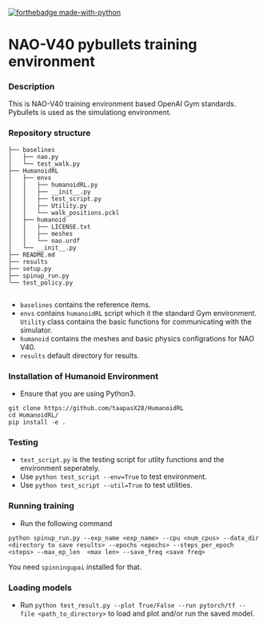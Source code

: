 [![forthebadge made-with-python](http://ForTheBadge.com/images/badges/made-with-python.svg)](https://www.python.org/) 

# NAO-V40 pybullets training environment

### Description

This is NAO-V40 training environment based OpenAI Gym standards. Pybullets is used as the simulationg environment.

### Repository structure

``` shell
├── baselines
│   ├── nao.py
│   └── test_walk.py
├── HumanoidRL
│   ├── envs
│   │   ├── humanoidRL.py
│   │   ├── __init__.py
│   │   ├── test_script.py
│   │   ├── Utility.py
│   │   └── walk_positions.pckl
│   ├── humanoid
│   │   ├── LICENSE.txt
│   │   ├── meshes
│   │   └── nao.urdf
│   └── __init__.py
├── README.md
├── results
├── setup.py
├── spinup_run.py
└── test_policy.py


```
- `baselines` contains the reference items.
- `envs` contains `humanoidRL` script which it the standard Gym environment. `Utility` class contains the basic functions for communicating with the simulator.
- `humanoid` contains the meshes and basic physics configrations for NAO V40. 
- `results` default directory for results.

### Installation of Humanoid Environment

- Ensure that you are using Python3.

``` shell
git clone https://github.com/taapasX28/HumanoidRL
cd HumanoidRL/
pip install -e .
```

### Testing

- `test_script.py` is the testing script for utlity functions and the environment seperately.
- Use `python test_script --env=True` to test environment.
- Use `python test_script --util=True` to test utilities.

### Running training

- Run the following command
``` shell 
python spinup_run.py --exp_name <exp_name> --cpu <num_cpus> --data_dir <directory to save results> --epochs <epochs> --steps_per_epoch <steps> --max_ep_len  <max len> --save_freq <save freq> 
``` 

You need `spinningupai` installed for that.


### Loading models

- Run `python test_result.py --plot True/False --run pytorch/tf --file <path_to_directory>` to load and plot and/or run the saved model.